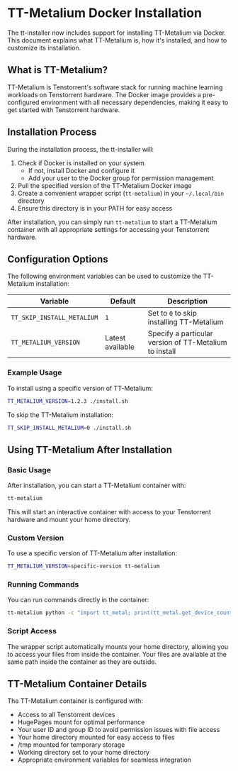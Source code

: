 # TT-Metalium Docker Installation

The tt-installer now includes support for installing TT-Metalium via Docker. This document explains what TT-Metalium is, how it's installed, and how to customize its installation.

## What is TT-Metalium?

TT-Metalium is Tenstorrent's software stack for running machine learning workloads on Tenstorrent hardware. The Docker image provides a pre-configured environment with all necessary dependencies, making it easy to get started with Tenstorrent hardware.

## Installation Process

During the installation process, the tt-installer will:

1. Check if Docker is installed on your system
   - If not, install Docker and configure it
   - Add your user to the Docker group for permission management
2. Pull the specified version of the TT-Metalium Docker image
3. Create a convenient wrapper script (`tt-metalium`) in your `~/.local/bin` directory
4. Ensure this directory is in your PATH for easy access

After installation, you can simply run `tt-metalium` to start a TT-Metalium container with all appropriate settings for accessing your Tenstorrent hardware.

## Configuration Options

The following environment variables can be used to customize the TT-Metalium installation:

| Variable | Default | Description |
|----------|---------|-------------|
| `TT_SKIP_INSTALL_METALIUM` | `1` | Set to `0` to skip installing TT-Metalium |
| `TT_METALIUM_VERSION` | Latest available | Specify a particular version of TT-Metalium to install |

### Example Usage

To install using a specific version of TT-Metalium:

```bash
TT_METALIUM_VERSION=1.2.3 ./install.sh
```

To skip the TT-Metalium installation:

```bash
TT_SKIP_INSTALL_METALIUM=0 ./install.sh
```

## Using TT-Metalium After Installation

### Basic Usage

After installation, you can start a TT-Metalium container with:

```bash
tt-metalium
```

This will start an interactive container with access to your Tenstorrent hardware and mount your home directory.

### Custom Version

To use a specific version of TT-Metalium after installation:

```bash
TT_METALIUM_VERSION=specific-version tt-metalium
```

### Running Commands

You can run commands directly in the container:

```bash
tt-metalium python -c "import tt_metal; print(tt_metal.get_device_count())"
```

### Script Access

The wrapper script automatically mounts your home directory, allowing you to access your files from inside the container. Your files are available at the same path inside the container as they are outside.

## TT-Metalium Container Details

The TT-Metalium container is configured with:

- Access to all Tenstorrent devices
- HugePages mount for optimal performance
- Your user ID and group ID to avoid permission issues with file access
- Your home directory mounted for easy access to files
- /tmp mounted for temporary storage
- Working directory set to your home directory
- Appropriate environment variables for seamless integration

